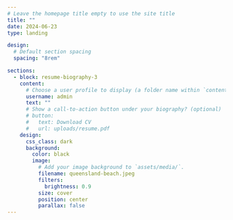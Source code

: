```yaml
---
# Leave the homepage title empty to use the site title
title: ""
date: 2024-06-23
type: landing

design:
  # Default section spacing
  spacing: "8rem"

sections:
  - block: resume-biography-3
    content:
      # Choose a user profile to display (a folder name within `content/authors/`)
      username: admin
      text: ""
      # Show a call-to-action button under your biography? (optional)
      # button:
      #   text: Download CV
      #   url: uploads/resume.pdf
    design:
      css_class: dark
      background:
        color: black
        image:
          # Add your image background to `assets/media/`.
          filename: queensland-beach.jpeg
          filters:
            brightness: 0.9
          size: cover
          position: center
          parallax: false
---
```

